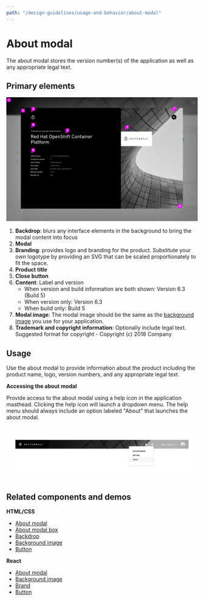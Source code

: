 ```yaml
---
path: "/design-guidelines/usage-and-behavior/about-modal"
---
```

# About modal
The about modal stores the version number(s) of the application as well as any appropriate legal text.

## Primary elements

![Modal](img/about-modal.png)

1. **Backdrop**: blurs any interface elements in the background to bring the modal content into focus
2. **Modal**
3. **Branding**: provides logo and branding for the product. Substitute your own logotype by providing an SVG that can be scaled proportionately to fit the space.
4. **Product title**
5. **Close button**
6. **Content**: Label and version
    * When version and build information are both shown: Version 6.3 (Build 5)
    * When version only: Version 6.3
    * When build only: Build 5
7. **Modal image**: The modal image should be the same as the [background image](/documentation/react/components/backgroundimage) you use for your application.
8. **Trademark and copyright information**: Optionally include legal text. Suggested format for copyright -  Copyright (c) 2018 Company

## Usage
Use the about modal to provide information about the product including the product name, logo, version numbers, and any appropriate legal text.

**Accessing the about modal**

Provide access to the about modal using a help icon in the application masthead. Clicking the help icon will launch a dropdown menu. The help menu should always include an option labeled "About" that launches the about modal.

![About modal menu](img/about-dropdown.png)

<!--Learn more about how to create and organize a masthead in the [masthead design guidelines](/design-guidelines/usage-and-behavior/).-->

## Related components and demos
**HTML/CSS**
* [About modal](/documentation/core/demos/aboutmodal)
* [About modal box](/documentation/core/components/aboutmodalbox)
* [Backdrop](/documentation/core/components/backdrop)
* [Background image](/documentation/core/components/backgroundimage)
* [Button](/documentation/core/components/button)

**React**
* [About modal](/documentation/react/components/aboutmodal)
* [Background image](/documentation/react/components/backgroundimage)
* [Brand](/documentation/react/components/brand)
* [Button](/documentation/react/components/button)

